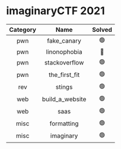 # imaginaryCTF 2021

| Category | Name | Solved |
|:---:|:---:|:---:|
| pwn | fake_canary | :green_circle: |
| pwn | linonophobia | :red_circle: |
| pwn | stackoverflow | :green_circle: |
| pwn | the_first_fit | :green_circle: |
| rev | stings | :green_circle: |
| web | build_a_website | :green_circle: |
| web | saas | :green_circle: |
| misc | formatting | :green_circle: |
| misc | imaginary | :green_circle: |







